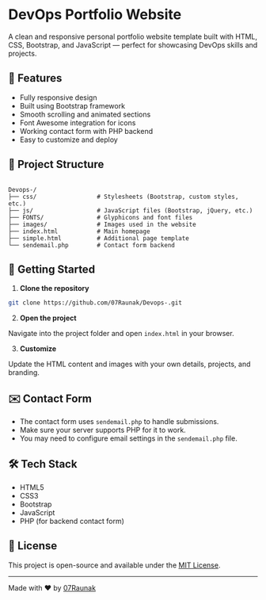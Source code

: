 
# DevOps Portfolio Website

A clean and responsive personal portfolio website template built with HTML, CSS, Bootstrap, and JavaScript — perfect for showcasing DevOps skills and projects.

## 🌟 Features

- Fully responsive design
- Built using Bootstrap framework
- Smooth scrolling and animated sections
- Font Awesome integration for icons
- Working contact form with PHP backend
- Easy to customize and deploy

## 📁 Project Structure

```

Devops-/
├── css/                 # Stylesheets (Bootstrap, custom styles, etc.)
├── js/                  # JavaScript files (Bootstrap, jQuery, etc.)
├── FONTS/               # Glyphicons and font files
├── images/              # Images used in the website
├── index.html           # Main homepage
├── simple.html          # Additional page template
└── sendemail.php        # Contact form backend

````

## 🚀 Getting Started

1. **Clone the repository**

```bash
git clone https://github.com/07Raunak/Devops-.git
````

2. **Open the project**

Navigate into the project folder and open `index.html` in your browser.

3. **Customize**

Update the HTML content and images with your own details, projects, and branding.

## ✉️ Contact Form

* The contact form uses `sendemail.php` to handle submissions.
* Make sure your server supports PHP for it to work.
* You may need to configure email settings in the `sendemail.php` file.

## 🛠️ Tech Stack

* HTML5
* CSS3
* Bootstrap
* JavaScript
* PHP (for backend contact form)

## 📄 License

This project is open-source and available under the [MIT License](LICENSE).

---

Made with ❤️ by [07Raunak](https://github.com/07Raunak)

```


